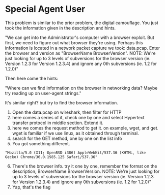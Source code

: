# Special Agent User

This problem is similar to the prior problem, the digital camouflage. You just took the information given in the description and hints.

"We can get into the Administrator's computer with a browser exploit. 
But first, we need to figure out what browser they're using. 
Perhaps this information is located in a network packet capture we took: data.pcap. 
Enter the browser and version as "BrowserName BrowserVersion". 
NOTE: We're just looking for up to 3 levels of subversions for the browser version (ie. Version 1.2.3 for Version 1.2.3.4) and ignore any 0th subversions (ie. 1.2 for 1.2.0)"

Then here come the hints:

"Where can we find information on the browser in networking data? Maybe try reading up on user-agent strings."

It's similar right? but try to find the browser information. 

1. Open the data.pcap on wireshark, then filter for HTTP
2. here comes a series of it, check one by one and select Hypertext transfer protocol in middle section. Extend it.
3. here we comes the request method to get it. on example, wget, and get. wget is familiar if we use linux, as it obtained through terminal. 
4. search for the GET method, one by one on the list info
5. You got something different.
```
"Mozilla/5.0 (X11; OpenBSD i386) AppleWebKit/537.36 (KHTML, like Gecko) Chrome/36.0.1985.125 Safari/537.36"
```
6. There's the browser info. try it one by one, remember the format on the description, BrowserName BrowserVersion.
NOTE: We're just looking for up to 3 levels of subversions for the browser version (ie. Version 1.2.3 for Version 1.2.3.4) and ignore any 0th subversions (ie. 1.2 for 1.2.0)"
7. Yap, that's the flag
